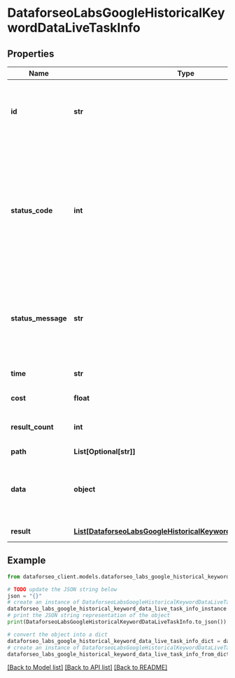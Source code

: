 # DataforseoLabsGoogleHistoricalKeywordDataLiveTaskInfo


## Properties

Name | Type | Description | Notes
------------ | ------------- | ------------- | -------------
**id** | **str** | task identifier unique task identifier in our system in the UUID format | [optional] 
**status_code** | **int** | status code of the task generated by DataForSEO, can be within the following range: 10000-60000 you can find the full list of the response codes here | [optional] 
**status_message** | **str** | informational message of the task you can find the full list of general informational messages here | [optional] 
**time** | **str** | execution time, seconds | [optional] 
**cost** | **float** | total tasks cost, USD | [optional] 
**result_count** | **int** | number of elements in the result array | [optional] 
**path** | **List[Optional[str]]** | URL path | [optional] 
**data** | **object** | contains the same parameters that you specified in the POST request | [optional] 
**result** | [**List[DataforseoLabsGoogleHistoricalKeywordDataLiveResultInfo]**](DataforseoLabsGoogleHistoricalKeywordDataLiveResultInfo.md) | array of results | [optional] 

## Example

```python
from dataforseo_client.models.dataforseo_labs_google_historical_keyword_data_live_task_info import DataforseoLabsGoogleHistoricalKeywordDataLiveTaskInfo

# TODO update the JSON string below
json = "{}"
# create an instance of DataforseoLabsGoogleHistoricalKeywordDataLiveTaskInfo from a JSON string
dataforseo_labs_google_historical_keyword_data_live_task_info_instance = DataforseoLabsGoogleHistoricalKeywordDataLiveTaskInfo.from_json(json)
# print the JSON string representation of the object
print(DataforseoLabsGoogleHistoricalKeywordDataLiveTaskInfo.to_json())

# convert the object into a dict
dataforseo_labs_google_historical_keyword_data_live_task_info_dict = dataforseo_labs_google_historical_keyword_data_live_task_info_instance.to_dict()
# create an instance of DataforseoLabsGoogleHistoricalKeywordDataLiveTaskInfo from a dict
dataforseo_labs_google_historical_keyword_data_live_task_info_from_dict = DataforseoLabsGoogleHistoricalKeywordDataLiveTaskInfo.from_dict(dataforseo_labs_google_historical_keyword_data_live_task_info_dict)
```
[[Back to Model list]](../README.md#documentation-for-models) [[Back to API list]](../README.md#documentation-for-api-endpoints) [[Back to README]](../README.md)


